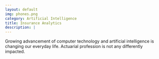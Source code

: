 ```yaml
---
layout: default
img: phones.png
category: Artificial Intelligence
title: Insurance Analytics
description: |
---
```

  Growing advancement of computer technology and artificial intelligence is changing our everyday life. Actuarial profession is not any differently impacted.